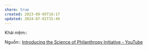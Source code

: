 ```yaml
---
share: true
created: 2023-09-05T16:17
updated: 2024-07-01T15:49
---
```

Khái niệm:: 

Nguồn:: [Introducing the Science of Philanthropy Initiative - YouTube](https://www.youtube.com/watch?v=LpFJffiVPVI)